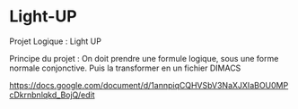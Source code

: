# Light-UP
Projet Logique : Light UP

Principe du projet :
On doit prendre une formule logique, sous une forme normale conjonctive. Puis la transformer en un fichier DIMACS

https://docs.google.com/document/d/1annpiqCQHVSbV3NaXJXIaBOU0MPcDkrnbnlqkd_BojQ/edit
